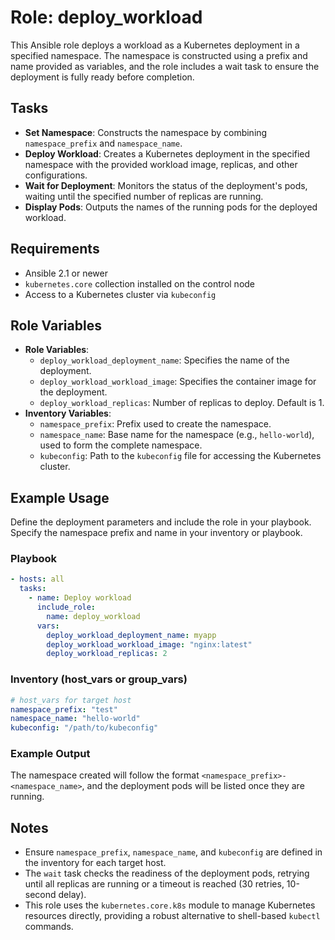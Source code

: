 # Role: deploy_workload

This Ansible role deploys a workload as a Kubernetes deployment in a specified namespace. The namespace is constructed using a prefix and name provided as variables, and the role includes a wait task to ensure the deployment is fully ready before completion.

## Tasks

- **Set Namespace**: Constructs the namespace by combining `namespace_prefix` and `namespace_name`.
- **Deploy Workload**: Creates a Kubernetes deployment in the specified namespace with the provided workload image, replicas, and other configurations.
- **Wait for Deployment**: Monitors the status of the deployment's pods, waiting until the specified number of replicas are running.
- **Display Pods**: Outputs the names of the running pods for the deployed workload.

## Requirements

- Ansible 2.1 or newer
- `kubernetes.core` collection installed on the control node
- Access to a Kubernetes cluster via `kubeconfig`

## Role Variables

- **Role Variables**:
  - `deploy_workload_deployment_name`: Specifies the name of the deployment.
  - `deploy_workload_workload_image`: Specifies the container image for the deployment.
  - `deploy_workload_replicas`: Number of replicas to deploy. Default is 1.
- **Inventory Variables**:
  - `namespace_prefix`: Prefix used to create the namespace.
  - `namespace_name`: Base name for the namespace (e.g., `hello-world`), used to form the complete namespace.
  - `kubeconfig`: Path to the `kubeconfig` file for accessing the Kubernetes cluster.

## Example Usage

Define the deployment parameters and include the role in your playbook. Specify the namespace prefix and name in your inventory or playbook.

### Playbook

```yaml
- hosts: all
  tasks:
    - name: Deploy workload
      include_role:
        name: deploy_workload
      vars:
        deploy_workload_deployment_name: myapp
        deploy_workload_workload_image: "nginx:latest"
        deploy_workload_replicas: 2
```

### Inventory (host_vars or group_vars)

```yaml
# host_vars for target host
namespace_prefix: "test"
namespace_name: "hello-world"
kubeconfig: "/path/to/kubeconfig"
```

### Example Output

The namespace created will follow the format `<namespace_prefix>-<namespace_name>`, and the deployment pods will be listed once they are running.

## Notes

- Ensure `namespace_prefix`, `namespace_name`, and `kubeconfig` are defined in the inventory for each target host.
- The `wait` task checks the readiness of the deployment pods, retrying until all replicas are running or a timeout is reached (30 retries, 10-second delay).
- This role uses the `kubernetes.core.k8s` module to manage Kubernetes resources directly, providing a robust alternative to shell-based `kubectl` commands.
